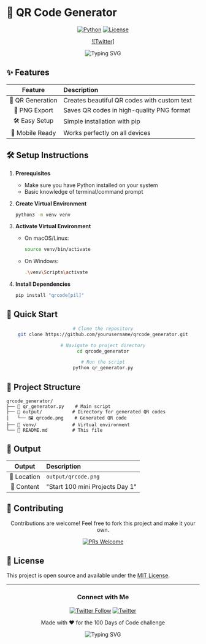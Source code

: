 # 🎯 QR Code Generator

<div align="center">

[![Python](https://img.shields.io/badge/Python-3.x-blue.svg)](https://www.python.org)
[![License](https://img.shields.io/badge/License-MIT-green.svg)](LICENSE)

[![Twitter]](https://twitter.com/satyamsk55)

<img src="https://readme-typing-svg.herokuapp.com?font=Fira+Code&weight=500&size=40&pause=1000&color=1DA1F2&center=true&vCenter=true&random=false&width=600&height=100&lines=QR+Code+Generator;Made+with+%E2%9D%A4%EF%B8%8F+by+Satyam" alt="Typing SVG" />

</div>

## ✨ Features
<div align="center">

| Feature | Description |
|:--------:|:------------|
| 🎨 QR Generation | Creates beautiful QR codes with custom text |
| 💾 PNG Export | Saves QR codes in high-quality PNG format |
| 🛠️ Easy Setup | Simple installation with pip |
| 📱 Mobile Ready | Works perfectly on all devices |

</div>

## 🛠️ Setup Instructions

1. **Prerequisites**
   - Make sure you have Python installed on your system
   - Basic knowledge of terminal/command prompt

2. **Create Virtual Environment**
   ```bash
   python3 -m venv venv
   ```

3. **Activate Virtual Environment**
   - On macOS/Linux:
     ```bash
     source venv/bin/activate
     ```
   - On Windows:
     ```bash
     .\venv\Scripts\activate
     ```

4. **Install Dependencies**
   ```bash
   pip install "qrcode[pil]"
   ```

## 🚀 Quick Start

<div align="center">

```bash
# Clone the repository
git clone https://github.com/yourusername/qrcode_generator.git

# Navigate to project directory
cd qrcode_generator

# Run the script
python qr_generator.py
```

</div>

## 📁 Project Structure

```
qrcode_generator/
├── 📄 qr_generator.py    # Main script
├── 📁 output/           # Directory for generated QR codes
│   └── 🖼️ qrcode.png    # Generated QR code
├── 📁 venv/             # Virtual environment
└── 📄 README.md         # This file
```

## 🎯 Output

<div align="center">

| Output | Description |
|:------:|:------------|
| 📂 Location | `output/qrcode.png` |
| 📝 Content | "Start 100 mini Projects Day 1" |

</div>

## 🤝 Contributing

<div align="center">

Contributions are welcome! Feel free to fork this project and make it your own.

[![PRs Welcome](https://img.shields.io/badge/PRs-welcome-brightgreen.svg?style=for-the-badge)](http://makeapullrequest.com)

</div>

## 📝 License

This project is open source and available under the [MIT License](LICENSE).

---

<div align="center">

### Connect with Me

[![Twitter Follow](https://img.shields.io/twitter/follow/satyamsk55?style=social)](https://twitter.com/satyamsk55)
[![Twitter](https://img.shields.io/badge/Twitter-@satyamsk55-1DA1F2?style=for-the-badge&logo=twitter&logoColor=white)](https://twitter.com/satyamsk55)

Made with ❤️ for the 100 Days of Code challenge

<img src="https://readme-typing-svg.herokuapp.com?font=Fira+Code&weight=500&size=20&pause=1000&color=1DA1F2&center=true&vCenter=true&random=false&width=600&height=50&lines=Thanks+for+visiting!+%F0%9F%98%8A" alt="Typing SVG" />

</div> 